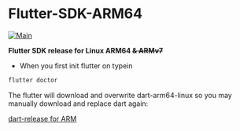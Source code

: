 # Flutter-SDK-ARM64
[![Main](https://github.com/zhzhzhy/Flutter-SDK-ARM/actions/workflows/main.yml/badge.svg)](https://github.com/zhzhzhy/Flutter-SDK-ARM/actions/workflows/main.yml)

**Flutter SDK release for Linux ARM64 ~~&amp; ARMv7~~**

- When you first init flutter on typein 
```bash
flutter doctor
```
The flutter will download and overwrite dart-arm64-linux
so you may manually download and replace dart again:

[dart-release for ARM](https://github.com/zhzhzhy/Build_Dart_ARM_SDK/releases/tag/Dart-SDK-2021-04-08)
